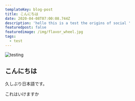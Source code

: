 ```yaml
---
templateKey: blog-post
title: こんにちは
date: 2020-04-08T07:00:08.744Z
description: 'hello this is a test the origins of social '
featuredpost: false
featuredimage: /img/flavor_wheel.jpg
tags:
  - test
---
```

![testing](/img/screen-shot-2020-04-08-at-13.43.00.png)

## こんにちは

久しぶり日本語です。

これはいけますか